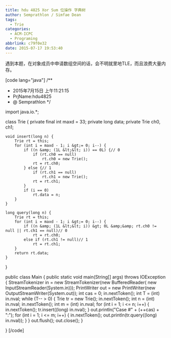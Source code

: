 ```yaml
---
title: hdu 4825 Xor Sum 位操作 字典树
author: Semprathlon / Simfae Dean
tags:
  - Trie
categories:
  - ACM-ICPC
  - Programing
abbrlink: c79f0e32
date: 2015-07-17 19:53:40
---
```

遇到本题，在对象成员中申请数组空间的话，会不明就里地TLE，而且浪费大量内存。

[code lang="java"]
/**
 * 2015年7月15日 上午11:21:15
 * PrjName:hdu4825
 * @ Semprathlon
 */

import java.io.*;

class Trie {
    private final int maxd = 33;
    private long data;
    private Trie ch0, ch1;

    void insert(long n) {
        Trie rt = this;
        for (int i = maxd - 1; i &gt;= 0; i--) {
            if ((n &amp; (1L &lt;&lt; i)) == 0L) {// 0
                if (rt.ch0 == null)
                    rt.ch0 = new Trie();
                rt = rt.ch0;
            } else {// 1
                if (rt.ch1 == null)
                    rt.ch1 = new Trie();
                rt = rt.ch1;
            }
            if (i == 0)
                rt.data = n;
        }
    }

    long query(long n) {
        Trie rt = this;
        for (int i = maxd - 1; i &gt;= 0; i--) {
            if ((n &amp; (1L &lt;&lt; i)) &gt; 0L &amp;&amp; rt.ch0 != null || rt.ch1 == null)// 0
                rt = rt.ch0;
            else if (rt.ch1 != null)// 1
                rt = rt.ch1;
        }
        return rt.data;
    }
}

public class Main {
    public static void main(String[] args) throws IOException {
        StreamTokenizer in = new StreamTokenizer(new BufferedReader(
                new InputStreamReader(System.in)));
        PrintWriter out = new PrintWriter(new OutputStreamWriter(System.out));
        int cas = 0;
        in.nextToken();
        int T = (int) in.nval;
        while (T-- &gt; 0) {
            Trie tr = new Trie();
            in.nextToken();
            int n = (int) in.nval;
            in.nextToken();
            int m = (int) in.nval;
            for (int i = 1; i &lt;= n; i++) {
                in.nextToken();
                tr.insert((long) in.nval);
            }
            out.println(&quot;Case #&quot; + (++cas) + &quot;:&quot;);
            for (int i = 1; i &lt;= m; i++) {
                in.nextToken();
                out.println(tr.query((long) in.nval));
            }
        }
        out.flush();
        out.close();
    }

}
[/code]